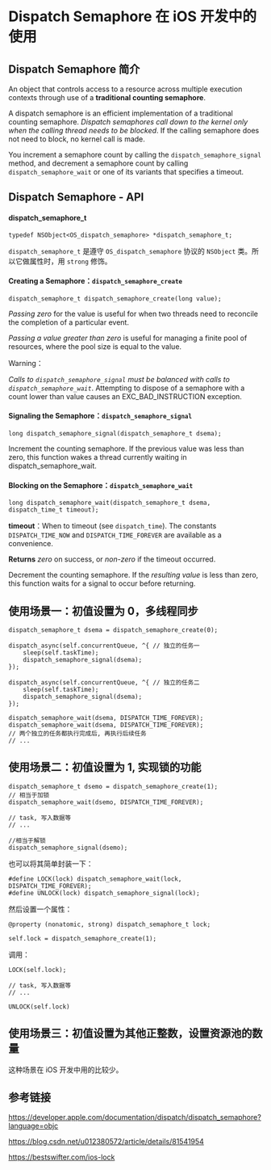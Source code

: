 # Dispatch Semaphore 在 iOS 开发中的使用

## Dispatch Semaphore 简介

An object that controls access to a resource across multiple execution contexts through use of a **traditional counting semaphore**.

A dispatch semaphore is an efficient implementation of a traditional counting semaphore. *Dispatch semaphores call down to the kernel only when the calling thread needs to be blocked*. If the calling semaphore does not need to block, no kernel call is made.

You increment a semaphore count by calling the `dispatch_semaphore_signal` method, and decrement a semaphore count by calling `dispatch_semaphore_wait` or one of its variants that specifies a timeout.

## Dispatch Semaphore - API

#### dispatch_semaphore_t

```objc
typedef NSObject<OS_dispatch_semaphore> *dispatch_semaphore_t;
```

`dispatch_semaphore_t` 是遵守 `OS_dispatch_semaphore` 协议的 `NSObject` 类。所以它做属性时，用 `strong` 修饰。

#### Creating a Semaphore：`dispatch_semaphore_create`

```objc
dispatch_semaphore_t dispatch_semaphore_create(long value);
```

*Passing zero* for the value is useful for when two threads need to reconcile the completion of a particular event.

*Passing a value greater than zero* is useful for managing a finite pool of resources, where the pool size is equal to the value.

Warning：

*Calls to `dispatch_semaphore_signal` must be balanced with calls to `dispatch_semaphore_wait`*. Attempting to dispose of a semaphore with a count lower than value causes an EXC_BAD_INSTRUCTION exception.

#### Signaling the Semaphore：`dispatch_semaphore_signal`

```objc
long dispatch_semaphore_signal(dispatch_semaphore_t dsema);
```

Increment the counting semaphore. If the previous value was less than zero, this function wakes a thread currently waiting in dispatch_semaphore_wait.

#### Blocking on the Semaphore：`dispatch_semaphore_wait`

```objc
long dispatch_semaphore_wait(dispatch_semaphore_t dsema, dispatch_time_t timeout);
```

**timeout**：When to timeout (see `dispatch_time`). The constants `DISPATCH_TIME_NOW` and `DISPATCH_TIME_FOREVER` are available as a convenience.

**Returns** *zero* on success, or *non-zero* if the timeout occurred.

Decrement the counting semaphore. If the *resulting value* is less than zero, this function waits for a signal to occur before returning.

## 使用场景一：初值设置为 0，多线程同步

```objc
dispatch_semaphore_t dsema = dispatch_semaphore_create(0);

dispatch_async(self.concurrentQueue, ^{ // 独立的任务一
    sleep(self.taskTime);
    dispatch_semaphore_signal(dsema);
});

dispatch_async(self.concurrentQueue, ^{ // 独立的任务二
    sleep(self.taskTime);
    dispatch_semaphore_signal(dsema);
});

dispatch_semaphore_wait(dsema, DISPATCH_TIME_FOREVER);
dispatch_semaphore_wait(dsema, DISPATCH_TIME_FOREVER);
// 两个独立的任务都执行完成后, 再执行后续任务
// ...
```

## 使用场景二：初值设置为 1, 实现锁的功能

```objc
dispatch_semaphore_t dsemo = dispatch_semaphore_create(1);
// 相当于加锁
dispatch_semaphore_wait(dsemo, DISPATCH_TIME_FOREVER);

// task, 写入数据等
// ...

//相当于解锁
dispatch_semaphore_signal(dsemo);
```

也可以将其简单封装一下：

```objc
#define LOCK(lock) dispatch_semaphore_wait(lock, DISPATCH_TIME_FOREVER);
#define UNLOCK(lock) dispatch_semaphore_signal(lock);
```

然后设置一个属性：

```objc
@property (nonatomic, strong) dispatch_semaphore_t lock;

self.lock = dispatch_semaphore_create(1);
```

调用：

```objc
LOCK(self.lock);

// task, 写入数据等
// ...

UNLOCK(self.lock)
```

## 使用场景三：初值设置为其他正整数，设置资源池的数量

这种场景在 iOS 开发中用的比较少。

## 参考链接

https://developer.apple.com/documentation/dispatch/dispatch_semaphore?language=objc

https://blog.csdn.net/u012380572/article/details/81541954

https://bestswifter.com/ios-lock
